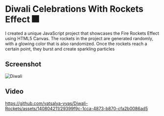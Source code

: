 # Diwali Celebrations With Rockets Effect 🎆

I created a unique JavaScript project that showcases the Fire Rockets Effect using HTML5 Canvas. The rockets in the project are generated randomly, with a glowing color that is also randomized. Once the rockets reach a certain point, they burst and create sparkling particles 

## Screenshot

![Diwali](https://github.com/vatsalya-vyas/Diwali-Rockets/assets/140804211/8943074e-aa2a-44aa-bf2f-f148a0d79c58)

## Video

https://github.com/vatsalya-vyas/Diwali-Rockets/assets/140804211/29399f9c-1cca-4873-b870-cfa2b0086ad5
